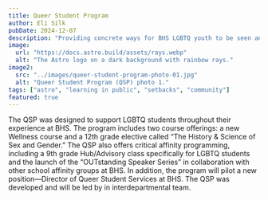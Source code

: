 ```yaml
---
title: Queer Student Program
author: Eli Silk
pubDate: 2024-12-07
description: "Providing concrete ways for BHS LGBTQ youth to be seen and heard, engaged and supported."
image:
  url: "https://docs.astro.build/assets/rays.webp"
  alt: "The Astro logo on a dark background with rainbow rays."
image2:
  src: "../images/queer-student-program-photo-01.jpg"
  alt: "Queer Student Program (QSP) photo 1."
tags: ["astro", "learning in public", "setbacks", "community"]
featured: true
---
```


The QSP was designed to support LGBTQ students throughout their experience at BHS. The program includes two course offerings: a new Wellness course and a 12th grade elective called “The History & Science of Sex and Gender.” The QSP also offers critical affinity programming, including a 9th grade Hub/Advisory class specifically for LGBTQ students and the launch of the “OUTstanding Speaker Series” in collaboration with other school affinity groups at BHS. In addition, the program will pilot a new position—Director of Queer Student Services at BHS. The QSP was developed and will be led by in interdepartmental team.
